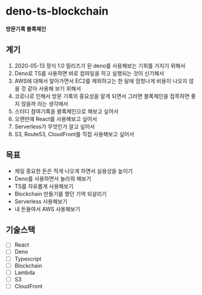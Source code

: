 # deno-ts-blockchain

**방문기록 블록체인**

## 계기

1. 2020-05-13 정식 1.0 릴리즈가 된 deno를 사용해보는 기회를 가지기 위해서
2. Deno로 TS를 사용하면 바로 컴파일을 하고 실행되는 것이 신기해서
3. AWS에 대해서 알아가면서 EC2를 제외하고는 한 달에 엄청나게 비용이 나오지 않을 것 같아 사용해 보기 위해서
4. 코로나로 인해서 방문 기록의 중요성을 알게 되면서 그러면 블록체인을 접목하면 좋지 않을까 라는 생각에서 
5. 스터디 참여기록을 블록체인으로 해보고 싶어서
6. 오랜만에 React를 사용해보고 싶어서
7. Serverless가 무엇인가 알고 싶어서
8. S3, Route53, CloudFront를 직접 사용해보고 싶어서

## 목표

- 제일 중요한 돈은 적게 나오게 하면서 실용성을 높이기
- Deno를 사용하면서 놀라워 해보기
- TS를 자유롭게 사용해보기
- Blockchain 만들기를 했던 기억 되살리기
- Serverless 사용해보기
- 내 돈들여서 AWS 사용해보기

## 기술스택

- [ ] React
- [ ] Deno 
- [ ] Typescript
- [ ] Blockchain
- [ ] Lambda
- [ ] S3
- [ ] CloudFront